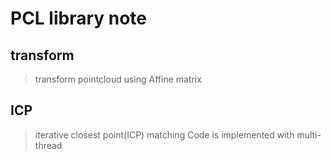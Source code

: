 # PCL library note
## transform
> transform pointcloud using Affine matrix

## ICP
> iterative closest point(ICP) matching 
> Code is implemented with multi-thread

